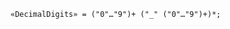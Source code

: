 <!-- This file is generated automatically by infrastructure scripts. Please don't edit by hand. -->

```{ .ebnf .slang-ebnf #DecimalDigits }
«DecimalDigits» = ("0"…"9")+ ("_" ("0"…"9")+)*;
```
